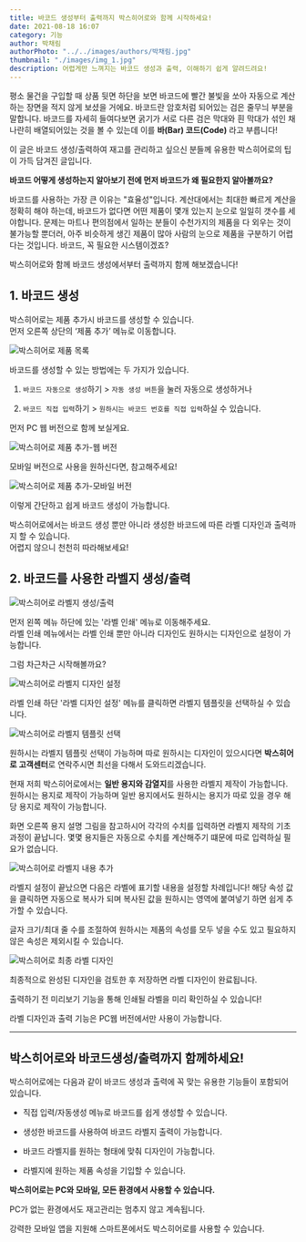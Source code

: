 ```yaml
---
title: 바코드 생성부터 출력까지 박스히어로와 함께 시작하세요!
date: 2021-08-18 16:07
category: 기능
author: 박채림
authorPhoto: "../../images/authors/박채림.jpg"
thumbnail: "./images/img_1.jpg"
description: 어렵게만 느껴지는 바코드 생성과 출력, 이해하기 쉽게 알려드려요!
---
```


평소 물건을 구입할 때 상품 뒷면 하단을 보면 바코드에 빨간 불빛을 쏘아 자동으로 계산하는 장면을 적지 않게 보셨을 거에요. 바코드란 암호처럼 되어있는 검은 줄무늬 부분을 말합니다. 바코드를 자세히 들여다보면 굵기가 서로 다른 검은 막대와 흰 막대가 섞인 채 나란히 배열되어있는 것을 볼 수 있는데 이를 **바(Bar) 코드(Code)** 라고 부릅니다!



<gray-text>이 글은 바코드 생성/출력하여 재고를 관리하고 싶으신 분들께 유용한 박스히어로의 팁이 가득 담겨진 글입니다.</gray-text>



**바코드 어떻게 생성하는지 알아보기 전에 먼저 바코드가 왜 필요한지 알아볼까요?**

바코드를 사용하는 가장 큰 이유는 "효율성"입니다. 계산대에서는 최대한 빠르게 계산을 정확히 해야 하는데, 바코드가 없다면 어떤 제품이 몇개 있는지 눈으로 일일히 갯수를 세야합니다. 문제는 마트나 편의점에서 일하는 분들이 수천가지의 제품을 다 외우는 것이 불가능할 뿐더러, 아주 비슷하게 생긴 제품이 많아 사람의 눈으로 제품을 구분하기 어렵다는 것입니다. 바코드, 꼭 필요한 시스템이겠죠?



박스히어로와 함께 바코드 생성에서부터 출력까지 함께 해보겠습니다!



## 1. **바코드 생성**

박스히어로는 제품 추가시 바코드를 생성할 수 있습니다.<br/>
먼저 오른쪽 상단의 ‘제품 추가’ 메뉴로 이동합니다.

![박스히어로 제품 목록 ](images/img_2.png)

바코드를 생성할 수 있는 방법에는 두 가지가 있습니다.

1. `바코드 자동으로 생성`하기 > `자동 생성 버튼`을 눌러 자동으로 생성하거나

1. `바코드 직접 입력`하기 > `원하시는 바코드 번호를 직접 입력`하실 수 있습니다.



먼저 PC 웹 버전으로 함께 보실게요.

![박스히어로 제품 추가-웹 버전](images/img_3.gif)

모바일 버전으로 사용을 원하신다면, 참고해주세요!

![박스히어로 제품 추가-모바일 버전](images/img_4.gif)

이렇게 간단하고 쉽게 바코드 생성이 가능합니다.

박스히어로에서는 바코드 생성 뿐만 아니라 생성한 바코드에 따른 라벨 디자인과 출력까지 할 수 있습니다. <br/>
어렵지 않으니 천천히 따라해보세요!

## 2. **바코드를 사용한 라벨지 생성/출력**

![박스히어로 라벨지 생성/출력](images/img_5.png)

먼저 왼쪽 메뉴 하단에 있는 '라벨 인쇄' 메뉴로 이동해주세요.<br/>
라벨 인쇄 메뉴에서는 라벨 인쇄 뿐만 아니라 디자인도 원하시는 디자인으로 설정이 가능합니다.



그럼 차근차근 시작해볼까요?

![박스히어로 라벨지 디자인 설정](images/img_6.gif)

라벨 인쇄 하단 '라벨 디자인 설정' 메뉴를 클릭하면 라벨지 템플릿을 선택하실 수 있습니다.

![박스히어로 라벨지 템플릿 선택](images/img_7.png)

원하시는 라벨지 템플릿 선택이 가능하며 따로 원하시는 디자인이 있으시다면 **박스히어로 고객센터**로 연락주시면 최선을 다해서 도와드리겠습니다.



현재 저희 박스히어로에서는 **일반 용지와 감열지**를 사용한 라벨지 제작이 가능합니다. 원하시는 용지로 제작이 가능하며 일반 용지에서도 원하시는 용지가 따로 있을 경우 해당 용지로 제작이 가능합니다.

화면 오른쪽 용지 설명 그림을 참고하시어 각각의 수치를 입력하면 라벨지 제작의 기초 과정이 끝납니다. 몇몇 용지들은 자동으로 수치를 계산해주기 떄문에 따로 입력하실 필요가 없습니다.

![박스히어로 라벨지 내용 추가](images/img_8.png)

라벨지 설정이 끝났으면 다음은 라벨에 표기할 내용을 설정할 차례입니다! 해당 속성 값을 클릭하면 자동으로 복사가 되며 복사된 값을 원하시는 영역에 붙여넣기 하면 쉽게 추가할 수 있습니다.

글자 크기/최대 줄 수를 조절하여 원하시는 제품의 속성를 모두 넣을 수도 있고 필요하지 않은 속성은 제외시킬 수 있습니다.

![박스히어로 최종 라벨 디자인](images/img_9.png)

최종적으로 완성된 디자인을 검토한 후 저장하면 라벨 디자인이 완료됩니다.

출력하기 전 미리보기 기능을 통해 인쇄될 라벨을 미리 확인하실 수 있습니다!

<caution-box>

라벨 디자인과 출력 기능은 PC웹 버전에서만 사용이 가능합니다.

</caution-box>



<hr/>

## 박스히어로와 바코드생성/출력까지 함께하세요!

박스히어로에는 다음과 같이 바코드 생성과 출력에 꼭 맞는 유용한 기능들이 포함되어 있습니다.

- 직접 입력/자동생성 메뉴로 바코드를 쉽게 생성할 수 있습니다.

- 생성한 바코드를 사용하여 바코드 라벨지 출력이 가능합니다.

- 바코드 라벨지를 원하는 형태에 맞춰 디자인이 가능합니다.

- 라벨지에 원하는 제품 속성을 기입할 수 있습니다.



<tip-box>

**박스히어로는 PC와 모바일, 모든 환경에서 사용할 수 있습니다.**

PC가 없는 환경에서도 재고관리는 멈추지 않고 계속됩니다.

강력한 모바일 앱을 지원해 스마트폰에서도 박스히어로를 사용할 수 있습니다.

</tip-box>

